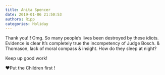 ```yaml
---
title: Anita Spencer
date: 2019-01-06 21:50:53
authors: Ripp
categories: Holiday
---
```


 Thank you!!! Omg. So many people’s lives been destroyed by these idiots. Evidence is clear It’s completely true the incompetency of Judge Bosch. &amp; Thomason, lack of moral compass &amp; insight. How do they sleep at night? 

Keep up good work! 

❤️Put the Children first !